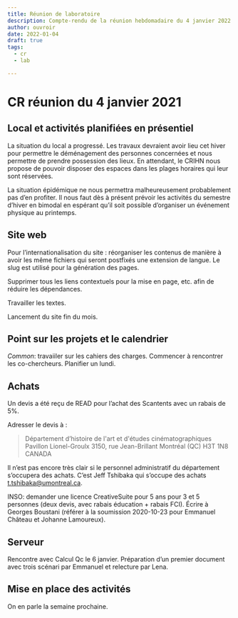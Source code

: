 ```yaml
---
title: Réunion de laboratoire 
description: Compte-rendu de la réunion hebdomadaire du 4 janvier 2022
author: ouvroir
date: 2022-01-04
draft: true
tags: 
  - cr
  - lab

---
```

# CR réunion du 4 janvier 2021

## Local et activités planifiées en présentiel

La situation du local a progressé. Les travaux devraient avoir lieu cet hiver pour permettre le déménagement des personnes concernées et nous permettre de prendre possession des lieux. En attendant, le CRIHN nous propose de pouvoir disposer des espaces dans les plages horaires qui leur sont réservées. 

La situation épidémique ne nous permettra malheureusement probablement pas d’en profiter. Il nous faut dès à présent prévoir les activités du semestre d’hiver en bimodal en espérant qu’il soit possible d’organiser un événement physique au printemps.

## Site web

Pour l’internationalisation du site : réorganiser les contenus de manière à avoir les même fichiers qui seront postfixés une extension de langue. Le slug est utilisé pour la génération des pages.

Supprimer tous les liens contextuels pour la mise en page, etc. afin de réduire les dépendances.

Travailler les textes.

Lancement du site fin du mois.

## Point sur les projets et le calendrier

*Common*: travaiiler sur les cahiers des charges. Commencer à rencontrer les co-chercheurs. Planifier un lundi.

## Achats

Un devis a été reçu de READ pour l’achat des Scantents avec un rabais de 5%. 

Adresser le devis à :
>Département d’histoire de l'art et d'études cinématographiques
>Pavillon Lionel-Groulx
>3150, rue Jean-Brillant
>Montréal (QC) H3T 1N8
>CANADA

Il n’est pas encore très clair si le personnel administratif du département s’occupera des achats. C’est Jeff Tshibaka qui s’occupe des achats <t.tshibaka@umontreal.ca>.


INSO: demander une licence CreativeSuite pour 5 ans pour 3 et 5 personnes (deux devis, avec rabais éducation + rabais FCI). Écrire à Georges Boustani (référer à la soumission 2020-10-23 pour Emmanuel Château et Johanne Lamoureux).

## Serveur

Rencontre avec Calcul Qc le 6 janvier. Préparation d’un premier document avec trois scénari par Emmanuel et relecture par Lena.

## Mise en place des activités

On en parle la semaine prochaine.